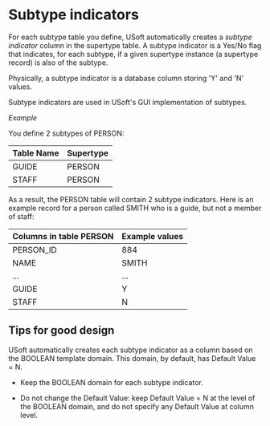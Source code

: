 # Subtype indicators

For each subtype table you define, USoft automatically creates a *subtype indicator* column in the supertype table. A subtype indicator is a Yes/No flag that indicates, for each subtype, if a given supertype instance (a supertype record) is also of the subtype.

Physically, a subtype indicator is a database column storing 'Y' and 'N' values.

Subtype indicators are used in USoft's GUI implementation of subtypes.

*Example*

You define 2 subtypes of PERSON:

|**Table Name**|**Supertype**|
|--------|--------|
|GUIDE   |PERSON  |
|STAFF   |PERSON  |



As a result, the PERSON table will contain 2 subtype indicators. Here is an example record for a person called SMITH who is a guide, but not a member of staff:

|**Columns in table PERSON**|**Example values**|
|--------|--------|
|PERSON_ID|884     |
|NAME    |SMITH   |
|...     |...     |
|GUIDE   |Y       |
|STAFF   |N       |



## Tips for good design

USoft automatically creates each subtype indicator as a column based on the BOOLEAN template domain. This domain, by default, has Default Value = N.

- Keep the BOOLEAN domain for each subtype indicator.

- Do not change the Default Value: keep Default Value = N at the level of the BOOLEAN domain, and do not specify any Default Value at column level.